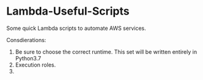 # Lambda-Useful-Scripts
Some quick Lambda scripts to automate AWS services. 

Consdierations:

1) Be sure to choose the correct runtime. This set will be written entirely in Python3.7
2) Execution roles. 
2) 
